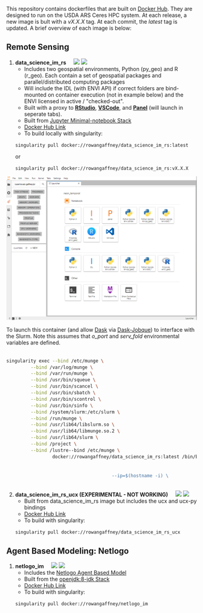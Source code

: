  This repository contains dockerfiles that are built on [Docker Hub](https://hub.docker.com/u/rowangaffney). They are designed to run on the USDA ARS Ceres HPC system. At each release, a new image is bult with a _vX.X.X_ tag. At each commit, the _latest_ tag is updated. A brief overview of each image is below:

## Remote Sensing

1. **data_science_im_rs**&nbsp;&nbsp;&nbsp;&nbsp;
![](https://img.shields.io/docker/image-size/rowangaffney/data_science_im_rs/latest)
![](https://img.shields.io/docker/pulls/rowangaffney/data_science_im_rs)
    - Includes two geospatial environments, Python (py_geo) and R (r_geo). Each contain a set of geospatial packages and parallel/distributed computing packages
    - Will include the IDL (with ENVI API) if correct folders are bind-mounted on container execution (not in example below) and the ENVI licensed in active / "checked-out".
    - Built with a proxy to **[RStudio](https://rstudio.com/products/rstudio/)**, **[VSCode](https://code.visualstudio.com/)**, and **[Panel](https://panel.holoviz.org/)** (will launch in seperate tabs).
    - Built from [Jupyter Minimal-notebook Stack](https://github.com/jupyter/docker-stacks/tree/master/minimal-notebook)
    - [Docker Hub Link](https://hub.docker.com/r/rowangaffney/data_science_im_rs)
    - To build locally with singularity:
    ```shell
    singularity pull docker://rowangaffney/data_science_im_rs:latest
    ```
    or
    ```shell
    singularity pull docker://rowangaffney/data_science_im_rs:vX.X.X
    ```
  <img src="/readme_images/data_science_im_rs.png" width="600">
  
  To launch this container (and allow [Dask](https://distributed.dask.org/en/latest/) via [Dask-Jobque](https://jobqueue.dask.org/en/latest/)) to interface with the Slurm. Note this assumes that *o_port* and *serv_fold* environmental variables are defined.
  ```bash

  singularity exec --bind /etc/munge \
		   --bind /var/log/munge \
		   --bind /var/run/munge \
		   --bind /usr/bin/squeue \
		   --bind /usr/bin/scancel \
		   --bind /usr/bin/sbatch \
		   --bind /usr/bin/scontrol \
		   --bind /usr/bin/sinfo \
		   --bind /system/slurm:/etc/slurm \
		   --bind /run/munge \
		   --bind /usr/lib64/libslurm.so \
		   --bind /usr/lib64/libmunge.so.2 \
		   --bind /usr/lib64/slurm \
		   --bind /project \
		   --bind /lustre--bind /etc/munge \
                   docker://rowangaffney/data_science_im_rs:latest /bin/bash -c 'unset XDG_RUNTIME_DIR && \
                                                                                 start.sh jupyter lab \
                                                                                 --no-browser \
									  	 --ip=$(hostname -i) \
                                                                                 --port=$o_port'
```

2. **data_science_im_rs_ucx (EXPERIMENTAL - NOT WORKING)**&nbsp;&nbsp;&nbsp;&nbsp;
![](https://img.shields.io/docker/image-size/rowangaffney/data_science_im_rs_ucx/latest)
![](https://img.shields.io/docker/pulls/rowangaffney/data_science_im_rs_ucx)
    - Built from data_science_im_rs image but includes the ucx and ucx-py bindings
    - [Docker Hub Link](https://hub.docker.com/r/rowangaffney/data_science_im_rs)
    - To build with singularity:
    ```shell
    singularity pull docker://rowangaffney/data_science_im_rs_ucx

## Agent Based Modeling: Netlogo

1. **netlogo_im**&nbsp;&nbsp;&nbsp;&nbsp;
![](https://img.shields.io/docker/image-size/rowangaffney/netlogo_im/latest)
![](https://img.shields.io/docker/pulls/rowangaffney/netlogo_im)
    - Includes the [Netlogo Agent Based Model](https://ccl.northwestern.edu/netlogo/)
    - Built from the [openjdk:8-jdk Stack](https://github.com/docker-library/docs/blob/master/openjdk/README.md#supported-tags-and-respective-dockerfile-links)
    - [Docker Hub Link](https://hub.docker.com/repository/docker/rowangaffney/netlogo_im)
    - To build with singularity:
    ```shell
    singularity pull docker://rowangaffney/netlogo_im
    ```
